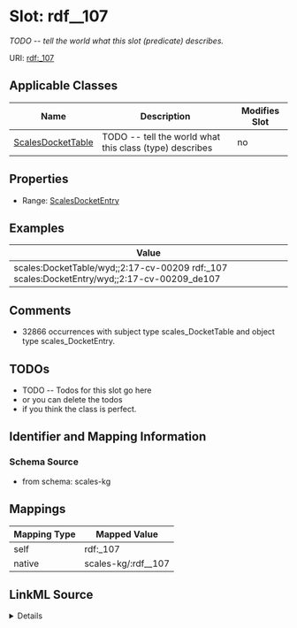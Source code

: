 

# Slot: rdf__107


_TODO -- tell the world what this slot (predicate) describes._





URI: [rdf:_107](http://www.w3.org/1999/02/22-rdf-syntax-ns#_107)



<!-- no inheritance hierarchy -->





## Applicable Classes

| Name | Description | Modifies Slot |
| --- | --- | --- |
| [ScalesDocketTable](../classes/ScalesDocketTable.md) | TODO -- tell the world what this class (type) describes |  no  |







## Properties

* Range: [ScalesDocketEntry](../classes/ScalesDocketEntry.md)






## Examples

| Value |
| --- |
| scales:DocketTable/wyd;;2:17-cv-00209 rdf:_107 scales:DocketEntry/wyd;;2:17-cv-00209_de107 |

## Comments

* 32866 occurrences with subject type scales_DocketTable and object type scales_DocketEntry.

## TODOs

* TODO -- Todos for this slot go here
* or you can delete the todos
* if you think the class is perfect.

## Identifier and Mapping Information







### Schema Source


* from schema: scales-kg




## Mappings

| Mapping Type | Mapped Value |
| ---  | ---  |
| self | rdf:_107 |
| native | scales-kg/:rdf__107 |




## LinkML Source

<details>
```yaml
name: rdf__107
description: TODO -- tell the world what this slot (predicate) describes.
todos:
- TODO -- Todos for this slot go here
- or you can delete the todos
- if you think the class is perfect.
comments:
- 32866 occurrences with subject type scales_DocketTable and object type scales_DocketEntry.
examples:
- value: scales:DocketTable/wyd;;2:17-cv-00209 rdf:_107 scales:DocketEntry/wyd;;2:17-cv-00209_de107
from_schema: scales-kg
rank: 1000
slot_uri: rdf:_107
alias: rdf__107
domain_of:
- scales_DocketTable
range: scales_DocketEntry

```
</details>